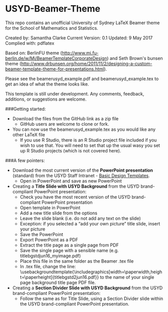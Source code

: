 # USYD-Beamer-Theme

This repo contains an unofficial University of Sydney LaTeX Beamer theme for the School of Mathematics and Statistics.

Created by: Samantha Clarke
Current Version: 0.1
Updated: 9 May 2017
Complied with: pdflatex

Based on: BerlinFU theme (http://www.mi.fu-berlin.de/w/Mi/BeamerTemplateCorporateDesign) and Seth Brown's bunsen theme (http://www.drbunsen.org/home/2011/11/2/designing-a-custom-beamer-template-theme-for-presentations.html). 

Please see the beamerusyd_example.pdf and beamerusyd_example.tex to get an idea of what the theme looks like.

This template is still under development. Any comments, feedback, additions, or suggestions are welcome. 

###Getting started:
- Download the files from the GitHub link as a zip file 
    - GitHub users are welcome to clone or fork. 
- You can now use the beamerusyd_example.tex as you would like any other LaTeX file
    - If you use R Studio, there is an R Studio project file included if you wish to use that. You will need to set that up the usual wasy you set up R Studio projects (which is not covered here). 

###A few pointers:
- Download the most current version of the **PowerPoint presentation** (standard) from the USYD Staff Intranet - [Basic Design Templates](https://intranet.sydney.edu.au/services/marketing-communications/brand-tools/basic-design-templates.html). 
    - Open in PowerPoint and save as new PowerPoint
- Creating a **Title Slide with USYD Background** from the USYD brand-compliant PowerPoint presentation:
    - Check you have the most recent version of the USYD brand-compliant PowerPoint presentation
    - Open template in PowerPoint 
    - Add a new title slide from the options
    - Leave the slide blank (i.e. do not add any text on the slide)
    - Exception: if you selected a “add your own picture” title slide, insert your picture
    - Save the PowerPoint 
    - Export PowerPoint as a PDF
    - Extract the title page as a single page from PDF
    - Save the single page with a sensible name (e.g. titlebgstdjun16_myimage.pdf)
    - Place this file in the same folder as the Beamer .tex file
    - In .tex file, change the line: \usebackgroundtemplate{\includegraphics[width=\paperwidth,height=\paperheight]{titlebgstd2jun16.pdf}} to the name of your single page background title page PDF file. 
- Creating a **Section Divider Slide with USYD Background** from the USYD brand-compliant PowerPoint presentation:
    - Follow the same as for Title Slide, using a Section Divider slide within the USYD brand-compliant PowerPoint presentation.



